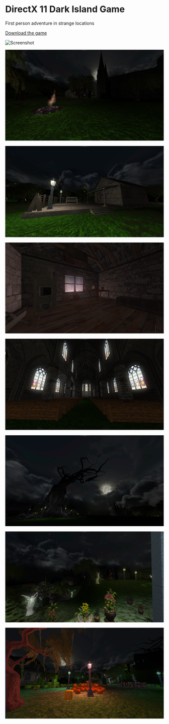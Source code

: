 <!---
  category: Gaming
--->

# DirectX 11 Dark Island Game

First person adventure in strange locations

[Download the game](https://www.microsoft.com/store/apps/9PPH9XD86XWS)

![Screenshot](ReleaseArt/new_4k_hero.png)

![Screenshot](ReleaseArt/ss1.png)

![Screenshot](ReleaseArt/ss2.png)

![Screenshot](ReleaseArt/ss3.png)

![Screenshot](ReleaseArt/ss4.png)

![Screenshot](ReleaseArt/ss5.png)

![Screenshot](ReleaseArt/ss6.png)

![Screenshot](ReleaseArt/ss7.png)
